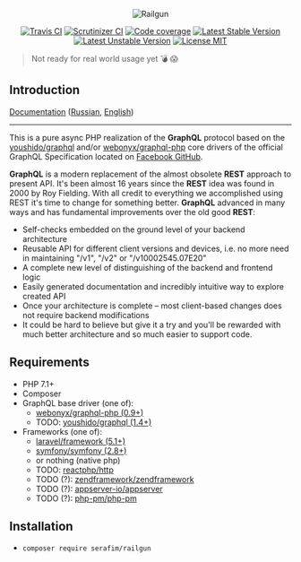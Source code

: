 <p align="center">
    <img src="https://raw.githubusercontent.com/SerafimArts/Railgun/master/docs/resources/logo-big.png" alt="Railgun" />
</p>

<p align="center">
    <a href="https://travis-ci.org/SerafimArts/Railgun"><img src="https://travis-ci.org/SerafimArts/Railgun.svg?branch=master" alt="Travis CI" /></a>
    <a href="https://scrutinizer-ci.com/g/SerafimArts/Railgun/?branch=master"><img src="https://scrutinizer-ci.com/g/SerafimArts/Railgun/badges/quality-score.png?b=master" alt="Scrutinizer CI" /></a>
    <a href="https://scrutinizer-ci.com/g/SerafimArts/Railgun/?branch=master"><img src="https://scrutinizer-ci.com/g/SerafimArts/Railgun/badges/coverage.png?b=master" alt="Code coverage" /></a>
    <a href="https://packagist.org/packages/serafim/railgun"><img src="https://poser.pugx.org/serafim/railgun/version" alt="Latest Stable Version"></a>
    <a href="https://packagist.org/packages/serafim/railgun"><img src="https://poser.pugx.org/serafim/railgun/v/unstable" alt="Latest Unstable Version"></a>
    <a href="https://raw.githubusercontent.com/SerafimArts/Railgun/master/LICENSE"><img src="https://poser.pugx.org/serafim/railgun/license" alt="License MIT"></a>
</p>

> Not ready for real world usage yet :bomb: :scream:   

## Introduction

[Documentation](https://serafimarts.github.io/Railgun) 
([Russian](https://serafimarts.github.io/Railgun/#/ru/), [English](https://serafimarts.github.io/Railgun))

-------------

This is a pure async PHP realization of the **GraphQL** protocol based on the 
[youshido/graphql](https://github.com/Youshido/GraphQL) and/or 
[webonyx/graphql-php](https://github.com/webonyx/graphql-php#fields)
core drivers of the official GraphQL Specification 
located on [Facebook GitHub](http://facebook.github.io/graphql/).

**GraphQL** is a modern replacement of the almost obsolete **REST** approach to present API. 
It's been almost 16 years since the **REST** idea was found in 2000 by Roy Fielding. 
With all credit to everything we accomplished using REST it's time to change for 
something better. **GraphQL** advanced in many ways and has fundamental 
improvements over the old good **REST**:

- Self-checks embedded on the ground level of your backend architecture
- Reusable API for different client versions and devices, i.e. no more need in maintaining "/v1", "/v2" or "/v10002545.07E20"
- A complete new level of distinguishing of the backend and frontend logic
- Easily generated documentation and incredibly intuitive way to explore created API
- Once your architecture is complete – most client-based changes does not require backend modifications
- It could be hard to believe but give it a try and you'll be rewarded with much better architecture and so much easier to support code.

## Requirements

- PHP 7.1+
- Composer
- GraphQL base driver (one of):
    - [webonyx/graphql-php (0.9+)](https://github.com/webonyx/graphql-php#fields)
    - TODO: [youshido/graphql (1.4+)](https://github.com/Youshido/GraphQL)
- Frameworks (one of):
    - [laravel/framework (5.1+)](https://github.com/laravel/framework)
    - [symfony/symfony (2.8+)](https://github.com/symfony/symfony)
    - or nothing (native php)
    - TODO: [reactphp/http](https://github.com/reactphp/http)
    - TODO (?): [zendframework/zendframework](https://github.com/zendframework/zendframework)
    - TODO (?): [appserver-io/appserver](https://github.com/appserver-io/appserver)
    - TODO (?): [php-pm/php-pm](https://github.com/php-pm/php-pm)

## Installation

- `composer require serafim/railgun`
